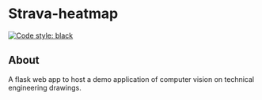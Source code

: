 # Strava-heatmap
[![Code style: black](https://img.shields.io/badge/code%20style-black-000000.svg)](https://github.com/psf/black)

## About
A flask web app to host a demo application of computer vision on technical engineering drawings.
